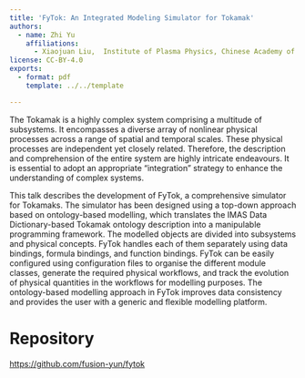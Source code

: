 ```yaml
---
title: 'FyTok: An Integrated Modeling Simulator for Tokamak'
authors:
  - name: Zhi Yu
    affiliations:
      - Xiaojuan Liu,  Institute of Plasma Physics, Chinese Academy of Sciences, Hefei 230031, China
license: CC-BY-4.0
exports:
  - format: pdf
    template: ../../template

---
```


The Tokamak is a highly complex system comprising a multitude of subsystems. It encompasses a diverse array of nonlinear physical processes across a range of spatial and temporal scales. These physical processes are independent yet closely related. Therefore, the description and comprehension of the entire system are highly intricate endeavours. It is essential to adopt an appropriate “integration” strategy to enhance the understanding of complex systems.

This talk describes the development of FyTok, a comprehensive simulator for Tokamaks. The simulator has been designed using a top-down approach based on ontology-based modelling, which translates the IMAS Data Dictionary-based Tokamak ontology description into a manipulable programming framework. The modelled objects are divided into subsystems and physical concepts. FyTok handles each of them separately using data bindings, formula bindings, and function bindings. FyTok can be easily configured using configuration files to organise the different module classes, generate the required physical workflows, and track the evolution of physical quantities in the workflows for modelling purposes. The ontology-based modelling approach in FyTok improves data consistency and provides the user with a generic and flexible modelling platform.

# Repository
https://github.com/fusion-yun/fytok

